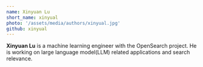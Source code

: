 ```yaml
---
name: Xinyuan Lu
short_name: xinyual
photo: '/assets/media/authors/xinyual.jpg'
github: xinyual
---
```


**Xinyuan Lu** is a machine learning engineer with the OpenSearch project. He is working on large language model(LLM) related applications and search relevance.